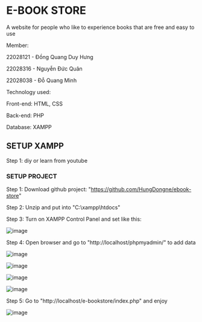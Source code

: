 # E-BOOK STORE

A website for people who like to experience books that are free and easy to use

Member:

22028121 - Đồng Quang Duy Hưng

22028316 - Nguyễn Đức Quân

22028038 - Đỗ Quang Minh


Technology used:

Front-end: HTML, CSS

Back-end: PHP

Database: XAMPP


## SETUP XAMPP

Step 1: diy or learn from youtube


### SETUP PROJECT

Step 1: Download github project: "https://github.com/HungDongne/ebook-store"

Step 2: Unzip and put into "C:\xampp\htdocs"

Step 3: Turn on XAMPP Control Panel and set like this:

![image](https://github.com/HungDongne/ebook-store/assets/115634972/0d9e9db2-0e67-4cb7-898c-f9827b2fa072)

Step 4: Open browser and go to "http://localhost/phpmyadmin/" to add data

![image](https://github.com/HungDongne/ebook-store/assets/115634972/e09fccae-2357-472a-ab2f-03f897265c8c)

![image](https://github.com/HungDongne/ebook-store/assets/115634972/ac83de09-7865-4949-abcb-aef7e6e3e104)

![image](https://github.com/HungDongne/ebook-store/assets/115634972/34ff22ce-acec-45d6-8ae2-9e1748e99b37)

![image](https://github.com/HungDongne/ebook-store/assets/115634972/8caf38f1-bf56-4fea-99f4-7f281b008318)

Step 5: Go to "http://localhost/e-bookstore/index.php" and enjoy

![image](https://github.com/HungDongne/ebook-store/assets/115634972/6fd10419-29cf-4df6-bad6-3d1203357408)
